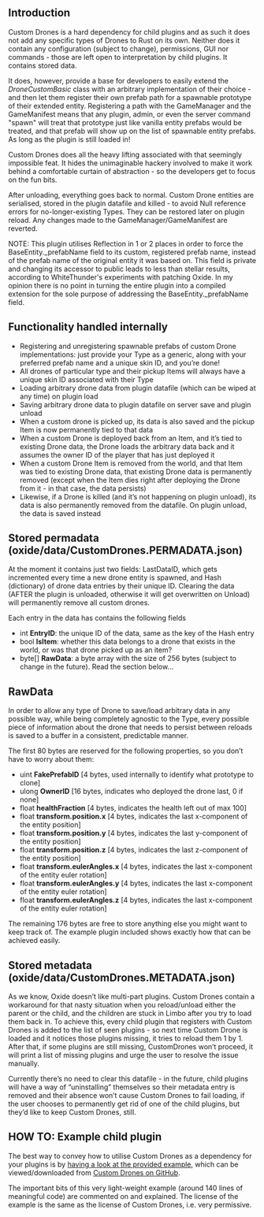 ## Introduction

Custom Drones is a hard dependency for child plugins and as such it does not add any specific types of Drones to Rust on its own. Neither does it contain any configuration (subject to change), permissions, GUI nor commands - those are left open to interpretation by child plugins. It contains stored data.

It does, however, provide a base for developers to easily extend the *DroneCustomBasic* class with an arbitrary implementation of their choice - and then let them register their own prefab path for a spawnable prototype of their extended entity. Registering a path with the GameManager and the GameManifest means that any plugin, admin, or even the server command "spawn" will treat that prototype just like vanilla entity prefabs would be treated, and that prefab will show up on the list of spawnable entity prefabs. As long as the plugin is still loaded in!

Custom Drones does all the heavy lifting associated with that seemingly impossible feat. It hides the unimaginable hackery involved to make it work behind a comfortable curtain of abstraction - so the developers get to focus on the fun bits.

After unloading, everything goes back to normal. Custom Drone entities are serialised, stored in the plugin datafile and killed - to avoid Null reference errors for no-longer-existing Types. They can be restored later on plugin reload.  Any changes made to the GameManager/GameManifest are reverted.

NOTE: This plugin utilises Reflection in 1 or 2 places in order to force the BaseEntity._prefabName field to its custom, registered prefab name, instead of the prefab name of the original entity it was based on. This field is private and changing its accessor to public leads to less than stellar results, according to WhiteThunder's experiments with patching Oxide. In my opinion there is no point in turning the entire plugin into a compiled extension for the sole purpose of addressing the BaseEntity._prefabName field.

## Functionality handled internally

* Registering and unregistering spawnable prefabs of custom Drone implementations: just provide your Type as a generic, along with your preferred prefab name and a unique skin ID, and you’re done!
* All drones of particular type and their pickup Items will always have a unique skin ID associated with their Type
* Loading arbitrary drone data from plugin datafile (which can be wiped at any time) on plugin load
* Saving arbitrary drone data to plugin datafile on server save and plugin unload
* When a custom drone is picked up, its data is also saved and the pickup Item is now permanently tied to that data
* When a custom Drone is deployed back from an Item, and it’s tied to existing Drone data, the Drone loads the arbitrary data back and it assumes the owner ID of the player that has just deployed it
* When a custom Drone Item is removed from the world, and that Item was tied to existing Drone data, that existing Drone data is permanently removed (except when the Item dies right after deploying the Drone from it - in that case, the data persists)
* Likewise, if a Drone is killed (and it’s not happening on plugin unload), its data is also permanently removed from the datafile. On plugin unload, the data is saved instead

## Stored permadata (oxide/data/CustomDrones.PERMADATA.json)

At the moment it contains just two fields: LastDataID, which gets incremented every time a new drone entity is spawned, and Hash (dictionary) of drone data entries by their unique ID.
Clearing the data (AFTER the plugin is unloaded, otherwise it will get overwritten on Unload) will permanently remove all custom drones.

Each entry in the data has contains the following fields
* int **EntryID**: the unique ID of the data, same as the key of the Hash entry
* bool **IsItem**: whether this data belongs to a drone that exists in the world, or was that drone picked up as an item?
* byte[] **RawData**: a byte array with the size of 256 bytes (subject to change in the future). Read the section below…

## RawData
In order to allow any type of Drone to save/load arbitrary data in any possible way, while being completely agnostic to the Type, every possible piece of information about the drone that needs to persist between reloads is saved to a buffer in a consistent, predictable manner.

The first 80 bytes are reserved for the following properties, so you don’t have to worry about them:

* uint **FakePrefabID** [4 bytes, used internally to identify what prototype to clone]
* ulong **OwnerID** [16 bytes, indicates who deployed the drone last, 0 if none]
* float **healthFraction** [4 bytes, indicates the health left out of max 100]
* float **transform.position.x** [4 bytes, indicates the last x-component of the entity position]
* float **transform.position.y** [4 bytes, indicates the last y-component of the entity position]
* float **transform.position.z** [4 bytes, indicates the last z-component of the entity position]
* float **transform.eulerAngles.x** [4 bytes, indicates the last x-component of the entity euler rotation]
* float **transform.eulerAngles.y** [4 bytes, indicates the last x-component of the entity euler rotation]
* float **transform.eulerAngles.z** [4 bytes, indicates the last x-component of the entity euler rotation]

The remaining 176 bytes are free to store anything else you might want to keep track of. The example plugin included shows exactly how that can be achieved easily.

## Stored metadata (oxide/data/CustomDrones.METADATA.json)

As we know, Oxide doesn’t like multi-part plugins. Custom Drones contain a workaround for that nasty situation when you reload/unload either the parent or the child, and the children are stuck in Limbo after you try to load them back in.
To achieve this, every child plugin that registers with Custom Drones is added to the list of seen plugins - so next time Custom Drone is loaded and it notices those plugins missing, it tries to reload them 1 by 1. After that, if some plugins are still missing, CustomDrones won’t proceed, it will print a list of missing plugins and urge the user to resolve the issue manually.

Currently there’s no need to clear this datafile - in the future, child plugins will have a way of “uninstalling” themselves so their metadata entry is removed and their absence won’t cause Custom Drones to fail loading, if the user chooses to permanently get rid of one of the child plugins, but they’d like to keep Custom Drones, still.

## HOW TO: Example child plugin

The best way to convey how to utilise Custom Drones as a dependency for your plugins is by [having a look at the provided example](https://github.com/Nikedemos/Custom-Drones/blob/main/CustomDronesSubExample.cs), which can be viewed/downloaded from [Custom Drones on GitHub](https://github.com/Nikedemos/Custom-Drones).

The important bits of this very light-weight example (around 140 lines of meaningful code) are commented on and explained. The license of the example is the same as the license of Custom Drones, i.e. very permissive.

